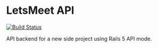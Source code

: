 # LetsMeet API

[![Build Status](https://travis-ci.org/mikhaildelport/letsmeet-api.svg?branch=master)](https://travis-ci.org/mikhaildelport/letsmeet-api)

API backend for a new side project using Rails 5 API mode.
